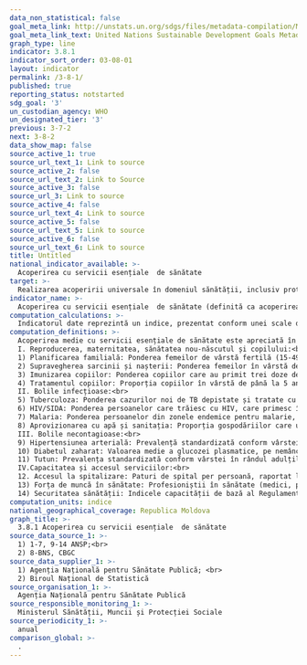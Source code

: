 ```yaml
---
data_non_statistical: false
goal_meta_link: http://unstats.un.org/sdgs/files/metadata-compilation/Metadata-Goal-3.pdf
goal_meta_link_text: United Nations Sustainable Development Goals Metadata (pdf 865kB)
graph_type: line
indicator: 3.8.1
indicator_sort_order: 03-08-01
layout: indicator
permalink: /3-8-1/
published: true
reporting_status: notstarted
sdg_goal: '3'
un_custodian_agency: WHO
un_designated_tier: '3'
previous: 3-7-2
next: 3-8-2
data_show_map: false
source_active_1: true
source_url_text_1: Link to source
source_active_2: false
source_url_text_2: Link to Source
source_active_3: false
source_url_3: Link to source
source_active_4: false
source_url_text_4: Link to source
source_active_5: false
source_url_text_5: Link to source
source_active_6: false
source_url_text_6: Link to source
title: Untitled
national_indicator_available: >-
  Acoperirea cu servicii esențiale  de sănătate
target: >-
  Realizarea acoperirii universale în domeniul sănătății, inclusiv protecția riscurilor financiare, accesul la servicii esențiale de sănătate calitative și accesul la medicamente de bază și vaccinuri sigure, eficiente, de calitate și la prețuri accesibile pentru toți
indicator_name: >-
  Acoperirea cu servicii esențiale  de sănătate (definită ca acoperirea medie cu servicii esențiale în baza intervențiilor de urmărire, care includ sănătatea reproductivă, maternă, a nou-născuților și copiilor, bolile infecțioase, bolile netransmisibile, precum și capacitarea și accesul serviciului, în rândul populației generale și celor mai dezavantajate populații)
computation_calculations: >-
  Indicatorul date reprezintă un indice, prezentat conform unei scale de la 0 la 100,  care se calculează pe media geometrică a 14 indicatori de urmărire a acoperirii cu servicii de sănătate.
computation_definitions: >-
  Acoperirea medie cu servicii esențiale de sănătate este apreciată în baza procedurilor de monitorizare a sănătății reproductive, materne, a nou-născuților și a copiilor,  bolilor infecțioase, bolilor necontagioase și capacității și accesului serviciilor, în rândul populației generale și celei mai dezavantajate. Cei 14 indicatori de urmărire a acoperirii cu servicii de sănătate sunt grupați în 4 categorii:<br> 
  I. Reproducerea, maternitatea, sănătatea nou-născutul și copilului:<br> 
  1) Planificarea familială: Ponderea femeilor de vârstă fertilă (15-49 ani) cu necesități de planificare a familiei satisfăcute prin metode moderne de contracepție (Indicatorul ODD 3.7.1.);<br> 
  2) Supravegherea sarcinii și nașterii: Ponderea femeilor în vârstă de 15-49 ani cu nașteri vii într-o perioadă determinată care au primit îngrijire antenatală de patru sau mai multe ori; <br> 
  3) Imunizarea copiilor: Ponderea copiilor care au primit trei doze de vaccin care conține difterie-tetanos-tuse convulsive;<br> 
  4) Tratamentul copiilor: Proporția copiilor în vârstă de până la 5 ani suspectați de pneumonie (tuse, respirație dificilă, nedatorată unei probleme în piept sau a nasului înfundat ) în cursul a două săptămâni până la examinare de către instituția medicală corespunzătoare.<br> 
  II. Bolile infecțioase:<br> 
  5) Tuberculoza: Ponderea cazurilor noi de TB depistate și tratate cu succes;<br> 
  6) HIV/SIDA: Ponderea persoanelor care trăiesc cu HIV, care primesc în prezent tratament antiviral;<br> 
  7) Malaria: Ponderea persoanelor din zonele endemice pentru malarie, care dorm noaptea sub o plasă tratată cu insecticide (Nerelevant pentru Moldova);<br> 
  8) Aprovizionarea cu apă și sanitația: Proporția gospodăriilor care utilizează facilități de aprovizionare cu apă și sanitație îmbunătățite;<br> 
  III. Bolile necontagioase:<br> 
  9) Hipertensiunea arterială: Prevalență standardizată conform vârstei a tensiunii arteriale neridicate (tensiunea arterială sistolică <140 mm Hg. sau tensiunea arterială diastolică <90 mmHg.) printre populație adultă de 18 ani și peste;<br> 
  10) Diabetul zaharat: Valoarea medie a glucozei plasmatice, pe nemâncate, standardizată conform vârstei (mmol/L) pentru adulții de 25 ani și peste;<br> 
  11) Tutun: Prevalența standardizată conform vârstei în rândul adulților >=15  ani care nu au fumat tutun în ultimele 30 de zile (Indicator ODD 3.a.1. - vezi descrierea acolo);<br> 
  IV.Capacitatea și accesul serviciilor:<br> 
  12. Accesul la spitalizare: Paturi de spital per persoană, raportat la un prag maxim de 18 la 10,000 populație;<br> 
  13) Forța de muncă în sănătate: Profesioniștii în sănătate (medici, psihiatri, chirurgi) pe persoană, în raport cu valoarea maximă pragului pentru fiecare specialist (parte a indicatorului ODD 3.c.1.)<br> 
  14) Securitatea sănătății: Indicele capacității de bază al Regulamentelor Internaționale în Sănătate (IHR), care este procentul mediu atribuit  pentru 13 capacități de bază care au fost atinse (Indicatorul ODD. 3.d.1. metadatele globale)
computation_units: indice
national_geographical_coverage: Republica Moldova
graph_title: >-
  3.8.1 Acoperirea cu servicii esențiale  de sănătate
source_data_source_1: >-
  1) 1-7, 9-14 ANSP;<br> 
  2) 8-BNS, CBGC
source_data_supplier_1: >-
  1) Agenția Națională pentru Sănătate Publică; <br> 
  2) Biroul Național de Statistică
source_organisation_1: >-
  Agenția Națională pentru Sănătate Publică
source_responsible_monitoring_1: >-
  Ministerul Sănătății, Muncii și Protecției Sociale
source_periodicity_1: >-
  anual
comparison_global: >-
  .
---
```

